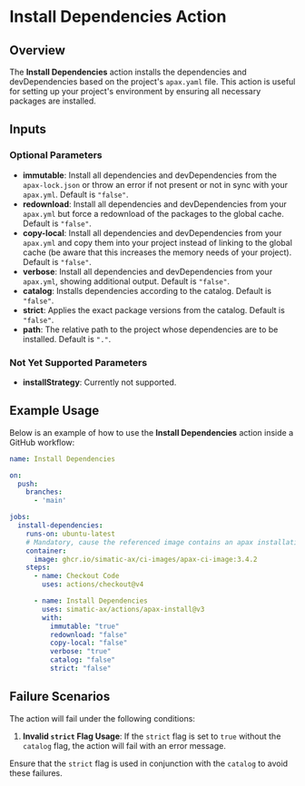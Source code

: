 # Install Dependencies Action

## Overview

The **Install Dependencies** action installs the dependencies and devDependencies based on the project's `apax.yaml` file. This action is useful for setting up your project's environment by ensuring all necessary packages are installed.

## Inputs

### Optional Parameters

- **immutable**: Install all dependencies and devDependencies from the `apax-lock.json` or throw an error if not present or not in sync with your `apax.yml`. Default is `"false"`.
- **redownload**: Install all dependencies and devDependencies from your `apax.yml` but force a redownload of the packages to the global cache. Default is `"false"`.
- **copy-local**: Install all dependencies and devDependencies from your `apax.yml` and copy them into your project instead of linking to the global cache (be aware that this increases the memory needs of your project). Default is `"false"`.
- **verbose**: Install all dependencies and devDependencies from your `apax.yml`, showing additional output. Default is `"false"`.
- **catalog**: Installs dependencies according to the catalog. Default is `"false"`.
- **strict**: Applies the exact package versions from the catalog. Default is `"false"`.
- **path**: The relative path to the project whose dependencies are to be installed. Default is `"."`.

### Not Yet Supported Parameters

- **installStrategy**: Currently not supported.

## Example Usage

Below is an example of how to use the **Install Dependencies** action inside a GitHub workflow:

```yaml
name: Install Dependencies

on:
  push:
    branches:
      - 'main'

jobs:
  install-dependencies:
    runs-on: ubuntu-latest
    # Mandatory, cause the referenced image contains an apax installation
    container:
      image: ghcr.io/simatic-ax/ci-images/apax-ci-image:3.4.2
    steps:
      - name: Checkout Code
        uses: actions/checkout@v4

      - name: Install Dependencies
        uses: simatic-ax/actions/apax-install@v3
        with:
          immutable: "true"
          redownload: "false"
          copy-local: "false"
          verbose: "true"
          catalog: "false"
          strict: "false"
```
## Failure Scenarios

The action will fail under the following conditions:

1. **Invalid `strict` Flag Usage**: If the `strict` flag is set to `true` without the `catalog` flag, the action will fail with an error message.

Ensure that the `strict` flag is used in conjunction with the `catalog` to avoid these failures.
